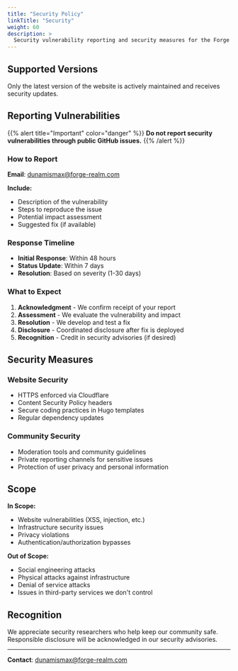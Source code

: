 ```yaml
---
title: "Security Policy"
linkTitle: "Security"
weight: 60
description: >
  Security vulnerability reporting and security measures for the Forge Realm project.
---
```


## Supported Versions

Only the latest version of the website is actively maintained and receives security updates.

## Reporting Vulnerabilities

{{% alert title="Important" color="danger" %}}
**Do not report security vulnerabilities through public GitHub issues.**
{{% /alert %}}

### How to Report

**Email**: <dunamismax@forge-realm.com>

**Include:**

- Description of the vulnerability
- Steps to reproduce the issue
- Potential impact assessment
- Suggested fix (if available)

### Response Timeline

- **Initial Response**: Within 48 hours
- **Status Update**: Within 7 days
- **Resolution**: Based on severity (1-30 days)

### What to Expect

1. **Acknowledgment** - We confirm receipt of your report
2. **Assessment** - We evaluate the vulnerability and impact
3. **Resolution** - We develop and test a fix
4. **Disclosure** - Coordinated disclosure after fix is deployed
5. **Recognition** - Credit in security advisories (if desired)

## Security Measures

### Website Security

- HTTPS enforced via Cloudflare
- Content Security Policy headers
- Secure coding practices in Hugo templates
- Regular dependency updates

### Community Security

- Moderation tools and community guidelines
- Private reporting channels for sensitive issues
- Protection of user privacy and personal information

## Scope

**In Scope:**

- Website vulnerabilities (XSS, injection, etc.)
- Infrastructure security issues
- Privacy violations
- Authentication/authorization bypasses

**Out of Scope:**

- Social engineering attacks
- Physical attacks against infrastructure
- Denial of service attacks
- Issues in third-party services we don't control

## Recognition

We appreciate security researchers who help keep our community safe. Responsible disclosure will be acknowledged in our security advisories.

---

**Contact**: <dunamismax@forge-realm.com>
